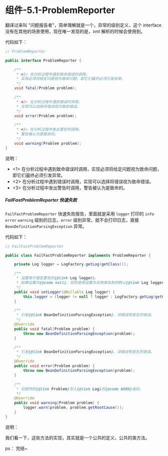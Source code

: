 # 组件-5.1-ProblemReporter

翻译过来叫 "问题报告者"，简单理解就是一个，异常的级别定义，这个 interface 没有在其他的场景使用，现在唯一发现的是，xml 解析的时候会使用到。

代码如下：

```java
// ProblemReporter

public interface ProblemReporter {

	/**
	 * <1> 在分析过程中遇到致命错误时调用。
	 * 实现必须将给定问题视为致命问题，即它们最终必须引发异常。
	 */
	void fatal(Problem problem);

	/**
	 * <2> 在分析过程中遇到错误时调用。
	 * 实现可以选择将错误视为致命错误。
	 */
	void error(Problem problem);

	/**
	 * <3> 在分析过程中发出警告时调用。
	 * 警告被认为是致命的。
	 */
	void warning(Problem problem);
}
```

说明：

- <1> 在分析过程中遇到致命错误时调用，实现必须将给定问题视为致命问题，即它们最终必须引发异常。
- <2> 在分析过程中遇到错误时调用，实现可以选择将错误视为致命错误。
- <3> 在分析过程中发出警告时调用，警告被认为是致命的。

##### FailFastProblemReporter 快速失败

`FailFastProblemReporter` 快速失败报告，里面就是采用 `logger` 打印的 `info` `error` `warning` 级别的日志，`error` 级别异常，就不会打印日志，直接 `BeanDefinitionParsingException` 异常。

代码如下：

```java
// FailFastProblemReporter

public class FailFastProblemReporter implements ProblemReporter {

	private Log logger = LogFactory.getLog(getClass());

	/**
	 * 设置用于报告警告的{@link Log logger}。
	 * 如果设置为{@code null}，则将使用设置为实例类名称的默认{@link Log logger}。
	 */
	public void setLogger(@Nullable Log logger) {
		this.logger = (logger != null ? logger : LogFactory.getLog(getClass()));
	}

	/**
	 * 引发{@link BeanDefinitionParsingException}，详细说明发生的错误。
	 */
	@Override
	public void fatal(Problem problem) {
		throw new BeanDefinitionParsingException(problem);
	}

	/**
	 * 引发{@link BeanDefinitionParsingException}，详细说明发生的错误。
	 */
	@Override
	public void error(Problem problem) {
		throw new BeanDefinitionParsingException(problem);
	}

	/**
	 * 将提供的{@link Problem}写入{@link Log}的{@code WARN}级别。
	 */
	@Override
	public void warning(Problem problem) {
		logger.warn(problem, problem.getRootCause());
	}
}
```

说明：

我们看一下，这些方法的实现，其实就是一个公共的定义，公共的类方法。

ps： 完结~
